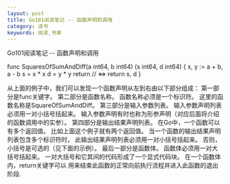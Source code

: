 ```yaml
---
layout: post
title: Go101阅读笔记 -- 函数声明和调用
category: 读书
keywords: 阅读,书单
---
```


Go101阅读笔记 -- 函数声明和调用

func SquaresOfSumAndDiff(a int64, b int64) (s int64, d int64) {
	x, y := a + b, a - b
	s = x * x
	d = y * y
	return // <=> return s, d
}

从上面的例子中，我们可以发现一个函数声明从左到右由以下部分组成：
    第一部分是func关键字。
    第二部分是函数名称。
        函数名称必须是一个标识符。 这里的函数名称是SquareOfSumAndDiff。
    第三部分是输入参数列表。
        输入参数声明列表必须用一对小括号括起来。 输入参数声明有时也称为形参声明（对应后面将介绍的函数调用中的实参）。
    第四部分是输出结果声明列表。
        在Go中，一个函数可以有多个返回值。 比如上面这个例子就有两个返回值。 当一个函数的输出结果声明列表包含多个标识符时，
        此输出结果声明列表必须用一对小括号括起来。 否则，小括号是可选的（见下面的示例）。
    最后一部分是函数体。
        函数体必须用一对大括号括起来。 一对大括号和它其间的代码形成了一个显式代码块。 在一个函数体内，return关键字可以
        用来结束此函数的正常向前执行流程并进入此函数的退出阶段.







